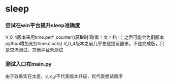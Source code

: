 # sleep

### 尝试在win平台提升sleep准确度

V_0_4版本采用time.perf_counter()获取时间(看！文！档！)
之后可能会为旧版本python增加支持time.clock()
V_0_4版本之前几乎总是提前醒来，不是完成版，只是交流测试，其他平台未测试

### 测试入口在main.py

由于效果实在太差，v_x_y不代表版本升级，仅代表尝试顺序
